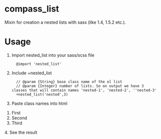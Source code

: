 compass_list
============

Mixin for creation a nested lists with sass (like 1.4, 1.5.2 etc.).

Usage
============
1. Import nested_list into your sass/scss file

         @import 'nested_list'
         
2. Include +nested_list   

         // @param {String} base class name of the ol list
         // @param {Integer} number of lists. So on output we have 3 classes that will contain names 'nested-1', 'nested-2', ''nested-3'      
         +nested_list('nested',3)
   
3. Paste class names into html
<ol class="nested-1">
  <li>First</li>
  <li>Second</li>
  <li>Third</li>
</ol>
4. See the result
